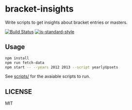 bracket-insights
==========================

Write scripts to get insights about bracket entries or masters.

[![Build Status](https://travis-ci.org/lukekarrys/bracket-insights.png?branch=master)](https://travis-ci.org/lukekarrys/bracket-insights)
[![js-standard-style](https://img.shields.io/badge/code%20style-standard-brightgreen.svg?style=flat)](https://github.com/feross/standard)

## Usage

```sh
npm install
npm run fetch-data
npm start -- --years 2012 2013 --script yearlyUpsets
```

See [scripts/](./scripts) for the avaiable scripts to run.

## LICENSE

MIT
